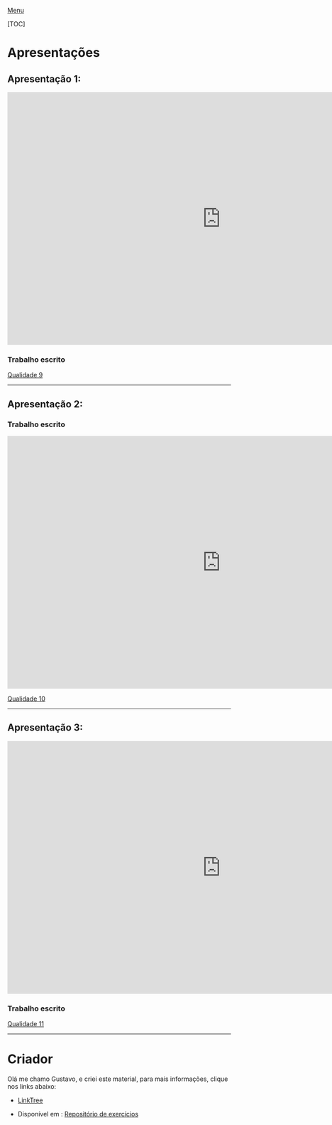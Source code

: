 [Menu](../../README.md)

[TOC]

# Apresentações
## Apresentação 1:
<iframe src="https://docs.google.com/presentation/d/e/2PACX-1vQGyb7_NMddYApJEeNfCtN6Ztr9aANnwIb-jZatfmkHyy6acOPYHzaeOXGowfC0-I2JPZYzg00KazKu/embed?start=false&loop=false&delayms=3000" frameborder="0" width="960" height="569" allowfullscreen="true" mozallowfullscreen="true" webkitallowfullscreen="true"></iframe>

### Trabalho escrito

[Qualidade 9](qualidade-09.md)

---

## Apresentação 2:

### Trabalho escrito
<iframe src="https://docs.google.com/presentation/d/e/2PACX-1vSGdcjZ4U9DO32WaTcII6uXNqYdmuECKQlzwGbqE7l1Mt_b-1-QOTjda1UqVtlPZVQkAPU9JQIozyQ3/embed?start=false&loop=false&delayms=3000" frameborder="0" width="960" height="569" allowfullscreen="true" mozallowfullscreen="true" webkitallowfullscreen="true"></iframe>

[Qualidade 10](qualidade-10.md)

---

## Apresentação 3:
<iframe src="https://docs.google.com/presentation/d/e/2PACX-1vRSc17BMdYBiovzqUaGsMxTy6eCIKBlbjVuC2MoHQM8io71M6EYnPuUngE6Vzc4dAmDi2LGd0kz8C-K/embed?start=false&loop=false&delayms=3000" frameborder="0" width="960" height="569" allowfullscreen="true" mozallowfullscreen="true" webkitallowfullscreen="true"></iframe>

### Trabalho escrito

[Qualidade 11](qualidade-11.md)




---

# Criador

Olá me chamo Gustavo, e criei este material, para mais informações, clique nos links abaixo:

* [LinkTree](https://www.linktree.com.br/gusleaooliveira)


* Disponível em : [Repositório de exercícios](https://gusleaooliveira.github.io/posts/)